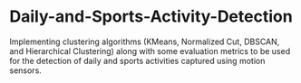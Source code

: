 # Daily-and-Sports-Activity-Detection
Implementing clustering algorithms (KMeans, Normalized Cut, DBSCAN, and Hierarchical Clustering) along with some evaluation metrics to be used for the detection of daily and sports activities captured using motion sensors.
